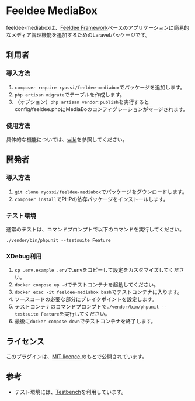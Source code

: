 # Feeldee MediaBox

feeldee-mediaboxは、[Feeldee Framework](https://github.com/ryossi/feeldee-framework)ベースのアプリケーションに簡易的なメディア管理機能を追加するためのLaravelパッケージです。

## 利用者

### 導入方法

1. `composer require ryossi/feeldee-mediabox`でパッケージを追加します。 
2. `php artisan migrate`でテーブルを作成します。
4. （オプション）`php artisan vendor:publish`を実行するとconfig/feeldee.phpにMediaBoのコンフィグレーションがマージされます。

### 使用方法

具体的な機能については、[wiki](https://github.com/ryossi/feeldee-mediabox/wiki)を参照してください。

## 開発者

### 導入方法

1. `git clone ryossi/feeldee-mediabox`でパッケージをダウンロードします。 
2. `composer install`でPHPの依存パッケージをインストールします。

### テスト環境

通常のテストは、コマンドプロンプトで以下のコマンドを実行してください。

`./vendor/bin/phpunit --testsuite Feature`

### XDebug利用

1. `cp .env.example .env`で.envをコピーして設定をカスタマイズしてください。
2. `docker compose up -d`でテストコンテナを起動してください。
3. `docker exec -it feeldee-mediabox bash`でテストコンテナに入ります。
4. ソースコードの必要な部分にブレイクポイントを設定します。
5. テストコンテナのコマンドプロンプトで`./vendor/bin/phpunit --testsuite Feature`を実行してください。
6. 最後に`docker compose down`でテストコンテナを終了します。

## ライセンス

このプラグインは、[MIT licence.](https://opensource.org/licenses/MIT)のもとで公開されています。

## 参考

- テスト環境には、[Testbench](https://github.com/orchestral/testbench)を利用しています。
